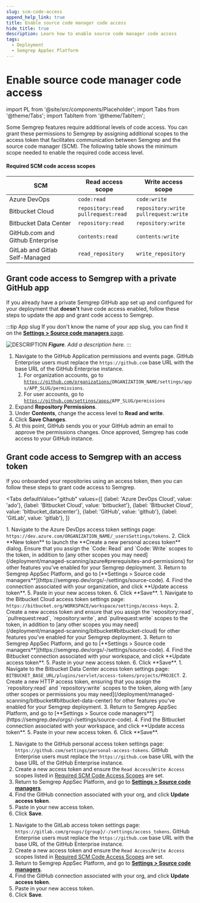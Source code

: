 ```yaml
---
slug: scm-code-access
append_help_link: true
title: Enable source code manager code access
hide_title: true
description: Learn how to enable source code manager code access
tags:
  - Deployment
  - Semgrep AppSec Platform
---
```


# Enable source code manager code access

import PL from '@site/src/components/Placeholder';
import Tabs from '@theme/Tabs';
import TabItem from '@theme/TabItem';

Some Semgrep features require additional levels of code access. You can grant these permissions to Semgrep by assigning additional scopes to the access token that facilitates communication between Semgrep and the source code manager (SCM). The following table shows the minimum scope needed to enable the required code access level.

#### Required SCM code access scopes

| SCM | Read access scope | Write access scope |
|----------|-------------|--------------|
| Azure DevOps | `code:read` | `code:write` |
| Bitbucket Cloud | `repository:read`<br />`pullrequest:read` | `repository:write`<br />`pullrequest:write` |
| Bitbucket Data Center | `repository:read` | `repository:write` |
| GitHub.com and Github Enterprise | `contents:read` | `contents:write` |
| GitLab and Gitlab Self-Managed | `read_repository` | `write_repository` |

## Grant code access to Semgrep with a private GitHub app

If you already have a private Semgrep GitHub app set up and configured for your deployment that **doesn't** have code access enabled, follow these steps to update the app and grant code access to Semgrep.

:::tip App slug
If you don't know the name of your app slug, you can find it on the [**Settings > Source code managers** page](https://semgrep.dev/orgs/-/settings/source-code). 

![DESCRIPTION](/img/github-app-slug.png#md-width)
_**Figure**. Add a description here._
:::

1. Navigate to the GitHub Application permissions and events page. GitHub Enterprise users must replace the `https://github.com` base URL with the base URL of the GitHub Enterprise instance.
    1. For organization accounts, go to <code>https://github.com/organizations/<PL>ORGANIZATION_NAME</PL>/settings/apps/<PL>APP_SLUG</PL>/permissions</code>.
    1. For user accounts, go to <code>https://github.com/settings/apps/<PL>APP_SLUG</PL>/permissions</code>
2. Expand **Repository Permissions**.
3. Under **Contents**, change the access level to **Read and write**.
4. Click **Save Changes**.
5. At this point, GitHub sends you or your GitHub admin an email to approve the permissions changes. Once approved, Semgrep has code access to your GitHub instance.

## Grant code access to Semgrep with an access token

If you onboarded your repositories using an access token, then you can follow these steps to grant code access to Semgrep.

<Tabs
    defaultValue="github"
    values={[
    {label: 'Azure DevOps Cloud', value: 'ado'},
    {label: 'Bitbucket Cloud', value: 'bitbucket'},
    {label: 'Bitbucket Cloud', value: 'bitbucket_datacenter'},
    {label: 'GitHub', value: 'github'},
    {label: 'GitLab', value: 'gitlab'},
    ]}
>

<TabItem value="ado">
1. Navigate to the Azure DevDps access token settings page: <code>https://dev.azure.com/<PL>ORGANIZATION_NAME</PL>/_usersSettings/tokens</code>.
2. Click **New token** to launch the **Create a new personal access token** dialog. Ensure that you assign the `Code: Read` and `Code: Write` scopes to the token, in addition to [any other scopes you may need](/deployment/managed-scanning/azure#prerequisites-and-permissions) for other features you've enabled for your Semgrep deployment.
3. Return to Semgrep AppSec Platform, and go to [**Settings > Source code managers**](https://semgrep.dev/orgs/-/settings/source-code). 
4. Find the connection associated with your organization, and click **Update access token**.
5. Paste in your new access token.
6. Click **Save**.
</TabItem>

<TabItem value="bitbucket">
1. Navigate to the Bitbucket Cloud access token settings page: <code>https://bitbucket.org/<PL>WORKSPACE</PL>/workspace/settings/access-keys</code>.
2. Create a new access token and ensure that you assign the `repository:read`, `pullrequest:read`, `repository:write`, and `pullrequest:write` scopes to the token, in addition to [any other scopes you may need](/deployment/managed-scanning/bitbucket#bitbucket-cloud) for other features you've enabled for your Semgrep deployment.
3. Return to Semgrep AppSec Platform, and go to [**Settings > Source code managers**](https://semgrep.dev/orgs/-/settings/source-code). 
4. Find the Bitbucket connection associated with your workspace, and click **Update access token**.
5. Paste in your new access token.
6. Click **Save**.
</TabItem>

<TabItem value="bitbucket_datacenter">
1. Navigate to the Bitbucket Data Center access token settings page: <code><PL>BITBUCKET_BASE_URL</PL>/plugins/servlet/access-tokens/projects/<PL>PROJECT</PL></code>.
2. Create a new HTTP access token, ensuring that you assign the `repository:read` and `repository:write` scopes to the token, along with [any other scopes or permissions you may need](/deployment/managed-scanning/bitbucket#bitbucket-data-center) for other features you've enabled for your Semgrep deployment.
3. Return to Semgrep AppSec Platform, and go to [**Settings > Source code managers**](https://semgrep.dev/orgs/-/settings/source-code). 
4. Find the Bitbucket connection associated with your workspace, and click **Update access token**.
5. Paste in your new access token.
6. Click **Save**.
</TabItem>

<TabItem value="github">

1. Navigate to the GitHub personal access token settings page: `https://github.com/settings/personal-access-tokens`. GitHub Enterprise users must replace the `https://github.com` base URL with the base URL of the GitHub Enterprise instance.
2. Create a new access token and ensure the `Read Access`/`Write Access` scopes listed in [Required SCM Code Access Scopes](/semgrep-appsec-platform/scm-code-access#required-scm-code-access-scopes) are set.
3. Return to Semgrep AppSec Platform, and go to [**Settings > Source code managers**](https://semgrep.dev/orgs/-/settings/source-code).
4. Find the GitHub connection associated with your org, and click **Update access token**.
5. Paste in your new access token.
6. Click **Save**.
</TabItem>

<TabItem value="gitlab">

1. Navigate to the GitLab access token settings page: `https://gitlab.com/groups/{group}/-/settings/access_tokens`. GitHub Enterprise users must replace the `https://github.com` base URL with the base URL of the GitHub Enterprise instance.
2. Create a new access token and ensure the `Read Access`/`Write Access` scopes listed in [Required SCM Code Access Scopes](/semgrep-appsec-platform/scm-code-access#required-scm-code-access-scopes) are set.
3. Return to Semgrep AppSec Platform, and go to [**Settings > Source code managers**](https://semgrep.dev/orgs/-/settings/source-code). 
4. Find the GitHub connection associated with your org, and click **Update access token**.
5. Paste in your new access token.
6. Click **Save**.

</TabItem>
</Tabs>
